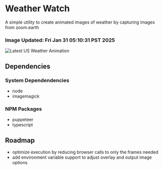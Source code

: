 # Weather Watch

A simple utility to create animated images of weather by capturing images from zoom.earth

### Image Updated: Fri Jan 31 05:10:31 PST 2025

![Latest US Weather Animation](animations/2025-01-31.webp)

## Dependencies
### System Dependendencies
* node
* imagemagick
### NPM Packages
* puppeteer
* typescript

## Roadmap
* optimize execution by reducing browser calls to only the frames needed
* add environment variable support to adjust overlay and output image options
